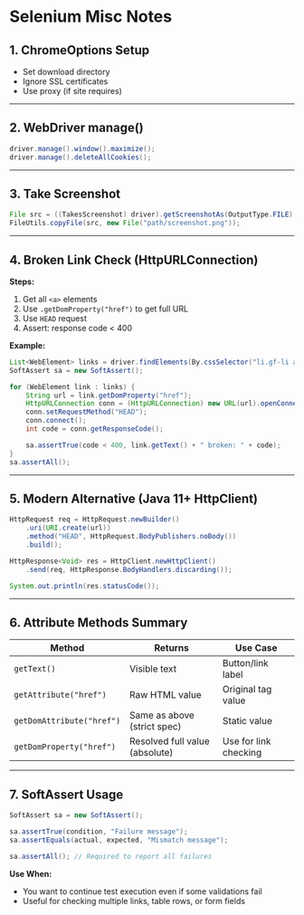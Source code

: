 # Selenium Misc Notes

## 1. ChromeOptions Setup
- Set download directory
- Ignore SSL certificates
- Use proxy (if site requires)

---

## 2. WebDriver manage()
```java
driver.manage().window().maximize();
driver.manage().deleteAllCookies();
```

---

## 3. Take Screenshot
```java
File src = ((TakesScreenshot) driver).getScreenshotAs(OutputType.FILE);
FileUtils.copyFile(src, new File("path/screenshot.png"));
```

---

## 4. Broken Link Check (HttpURLConnection)
**Steps:**
1. Get all `<a>` elements
2. Use `.getDomProperty("href")` to get full URL
3. Use `HEAD` request
4. Assert: response code < 400

**Example:**
```java
List<WebElement> links = driver.findElements(By.cssSelector("li.gf-li a"));
SoftAssert sa = new SoftAssert();

for (WebElement link : links) {
    String url = link.getDomProperty("href");
    HttpURLConnection conn = (HttpURLConnection) new URL(url).openConnection();
    conn.setRequestMethod("HEAD");
    conn.connect();
    int code = conn.getResponseCode();

    sa.assertTrue(code < 400, link.getText() + " broken: " + code);
}
sa.assertAll();
```

---

## 5. Modern Alternative (Java 11+ HttpClient)
```java
HttpRequest req = HttpRequest.newBuilder()
    .uri(URI.create(url))
    .method("HEAD", HttpRequest.BodyPublishers.noBody())
    .build();

HttpResponse<Void> res = HttpClient.newHttpClient()
    .send(req, HttpResponse.BodyHandlers.discarding());

System.out.println(res.statusCode());
```

---

## 6. Attribute Methods Summary
| Method                      | Returns                          | Use Case                        |
|-----------------------------|-----------------------------------|----------------------------------|
| `getText()`                 | Visible text                     | Button/link label               |
| `getAttribute("href")`      | Raw HTML value                   | Original tag value              |
| `getDomAttribute("href")`   | Same as above (strict spec)      | Static value                    |
| `getDomProperty("href")`    | Resolved full value (absolute)   | Use for link checking           |

---

## 7. SoftAssert Usage
```java
SoftAssert sa = new SoftAssert();

sa.assertTrue(condition, "Failure message");
sa.assertEquals(actual, expected, "Mismatch message");

sa.assertAll(); // Required to report all failures
```

**Use When:**
- You want to continue test execution even if some validations fail
- Useful for checking multiple links, table rows, or form fields
